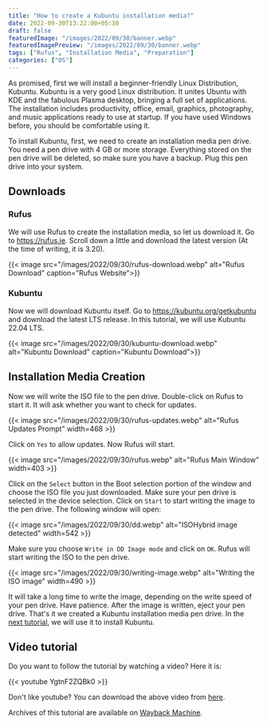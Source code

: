 ```yaml
---
title: "How to create a Kubuntu installation media?"
date: 2022-09-30T13:22:00+05:30
draft: false
featuredImage: "/images/2022/09/30/banner.webp"
featuredImagePreview: "/images/2022/09/30/banner.webp"
tags: ["Rufus", "Installation Media", "Preparation"]
categories: ["OS"]
---
```


As promised, first we will install a beginner-friendly Linux Distribution, Kubuntu. Kubuntu is a very good Linux distribution. It unites Ubuntu with KDE and the fabulous Plasma desktop, bringing a full set of applications. The installation includes productivity, office, email, graphics, photography, and music applications ready to use at startup. If you have used Windows before, you should be comfortable using it.

To install Kubuntu, first, we need to create an installation media pen drive. You need a pen drive with 4 GB or more storage. Everything stored on the pen drive will be deleted, so make sure you have a backup. Plug this pen drive into your system.

## Downloads

### Rufus

We will use Rufus to create the installation media, so let us download it. Go to <https://rufus.ie>. Scroll down a little and download the latest version (At the time of writing, it is 3.20).

{{< image src="/images/2022/09/30/rufus-download.webp" alt="Rufus Download" caption="Rufus Website">}}

### Kubuntu

Now we will download Kubuntu itself. Go to <https://kubuntu.org/getkubuntu> and download the latest LTS release. In this tutorial, we will use Kubuntu 22.04 LTS.

{{< image src="/images/2022/09/30/kubuntu-download.webp" alt="Kubuntu Download" caption="Kubuntu Download">}}

## Installation Media Creation

Now we will write the ISO file to the pen drive. Double-click on Rufus to start it. It will ask whether you want to check for updates.

{{< image src="/images/2022/09/30/rufus-updates.webp" alt="Rufus Updates Prompt" width=468 >}}

Click on `Yes` to allow updates. Now Rufus will start.

{{< image src="/images/2022/09/30/rufus.webp" alt="Rufus Main Window" width=403 >}}

Click on the `Select` button in the Boot selection portion of the window and choose the ISO file you just downloaded. Make sure your pen drive is selected in the device selection. Click on `Start` to start writing the image to the pen drive. The following window will open:

{{< image src="/images/2022/09/30/dd.webp" alt="ISOHybrid image detected" width=542 >}}

Make sure you choose `Write in DD Image mode` and click on `OK`. Rufus will start writing the ISO to the pen drive.

{{< image src="/images/2022/09/30/writing-image.webp" alt="Writing the ISO image" width=490 >}}

It will take a long time to write the image, depending on the write speed of your pen drive. Have patience. After the image is written, eject your pen drive. That's it we created a Kubuntu installation media pen drive. In the [next tutorial](/install-kubuntu), we will use it to install Kubuntu.

## Video tutorial

Do you want to follow the tutorial by watching a video? Here it is:

{{< youtube YgtnF2ZQBk0 >}}

Don't like youtube? You can download the above video from [here](https://link.storjshare.io/s/jwgvrk72blugzyx3rcbvgs7jnx6q/virtualhub-setup-videos/OS/How%20to%20create%20a%20Kubuntu%20installation%20media.mp4?download=true).

Archives of this tutorial are available on [Wayback Machine](https://web.archive.org/web/*/https://setup.virtualhub.eu.org/create-kubuntu-installation-media/).

